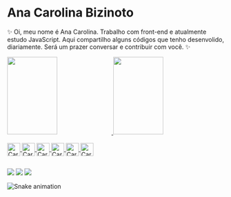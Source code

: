# Ana Carolina Bizinoto

✨ 
Oi, meu nome é Ana Carolina.
Trabalho com front-end e
atualmente estudo JavaScript.
Aqui compartilho alguns códigos que tenho desenvolido, diariamente.
Será um prazer conversar e contribuir com você.
✨

<div align="left">
  <a href="https://github.com/anacarolbizinoto">
  <img height="180em" width="48%" src="https://github-readme-stats.vercel.app/api?username=anacarolbizinoto&show_icons=true&theme=buefy&include_all_commits=true&count_private=true">
  <img height="180em" width="48%" src="https://github-readme-stats.vercel.app/api/top-langs/?username=anacarolbizinoto&layout=compact&langs_count=7&theme=buefy">
</div>
  
<div style="display: inline_block"><br>
     <img align="center" alt="Carol-HTML" height="30" src="https://cdn.jsdelivr.net/gh/devicons/devicon/icons/html5/html5-original-wordmark.svg">
     <img align="center" alt="Carol-CSS" height="30" src="https://cdn.jsdelivr.net/gh/devicons/devicon/icons/css3/css3-original-wordmark.svg">
     <img align="center" alt="Carol-JS" height="30" src="https://cdn.jsdelivr.net/gh/devicons/devicon/icons/javascript/javascript-original.svg">
     <img align="center" alt="Carol-Git" height="30" src="https://cdn.jsdelivr.net/gh/devicons/devicon/icons/git/git-original.svg">
     <img align="center" alt="Carol-GitHub" height="30" src="https://cdn.jsdelivr.net/gh/devicons/devicon/icons/github/github-original-wordmark.svg">
     <img align="center" alt="Carol-VSCode" height="30" src="https://cdn.jsdelivr.net/gh/devicons/devicon/icons/vscode/vscode-original-wordmark.svg">
          
</div>
  
  ##
  
<div> 
  <a href="https://discord.gg/VvZMKtC6" target="_blank"><img src="https://img.shields.io/badge/Discord-7289DA?style=for-the-badge&logo=discord&logoColor=white" target="_blank"></a> 
  <a href = "mailto:dev.carolbizinoto@gmail.com"><img src="https://img.shields.io/badge/Gmail-D14836?style=for-the-badge&logo=gmail&logoColor=white" target="_blank"></a>
  <a href="https://www.linkedin.com/in/ana-carolina-bizinoto/" target="_blank"><img src="https://img.shields.io/badge/-LinkedIn-%230077B5?style=for-the-badge&logo=linkedin&logoColor=white" target="_blank"></a> 
  
  ![Snake animation](https://github.com/anacarolbizinoto/anacarolbizinoto/blob/output/github-contribution-grid-snake.svg)
  
   </div>

